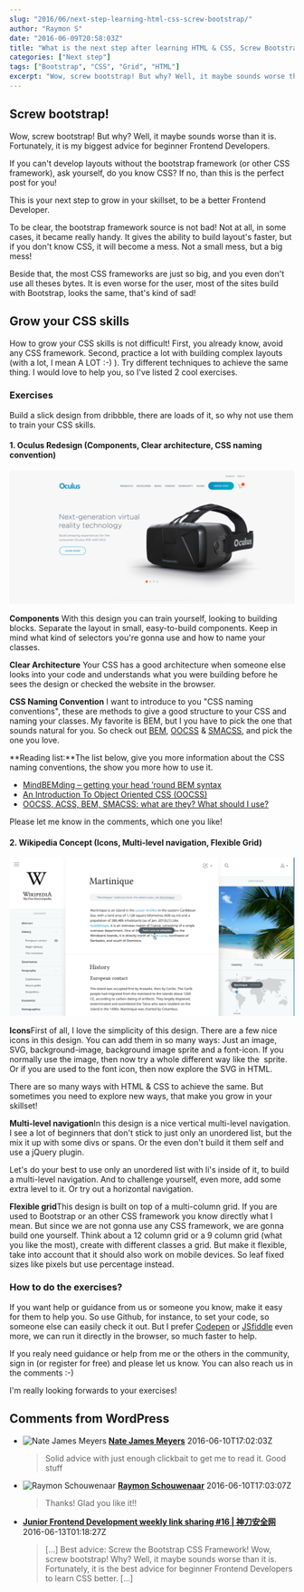 ```yaml
---
slug: "2016/06/next-step-learning-html-css-screw-bootstrap/"
author: "Raymon S"
date: "2016-06-09T20:58:03Z"
title: "What is the next step after learning HTML & CSS, Screw Bootstrap!"
categories: ["Next step"]
tags: ["Bootstrap", "CSS", "Grid", "HTML"]
excerpt: "Wow, screw bootstrap! But why? Well, it maybe sounds worse than it is. Fortunately, it is my bigges..."
---
```


## Screw bootstrap!

Wow, screw bootstrap! But why? Well, it maybe sounds worse than it is. Fortunately, it is my biggest advice for beginner Frontend Developers.

If you can't develop layouts without the bootstrap framework (or other CSS framework), ask yourself, do you know CSS? If no, than this is the perfect post for you!

This is your next step to grow in your skillset, to be a better Frontend Developer.

To be clear, the bootstrap framework source is not bad! Not at all, in some cases, it became really handy. It gives the ability to build layout's faster, but if you don't know CSS, it will become a mess. Not a small mess, but a big mess!

Beside that, the most CSS frameworks are just so big, and you even don't use all theses bytes. It is even worse for the user, most of the sites build with Bootstrap, looks the same, that's kind of sad!

## Grow your CSS skills

How to grow your CSS skills is not difficult! First, you already know, avoid any CSS framework. Second, practice a lot with building complex layouts (with a lot, I mean A LOT :-) ). Try different techniques to achieve the same thing. I would love to help you, so I've listed 2 cool exercises.

### Exercises

Build a slick design from dribbble, there are loads of it, so why not use them to train your CSS skills.

#### 1\. Oculus Redesign (Components, Clear architecture, CSS naming convention)

[![Oculus-Redesign](09-1.png)](https://dribbble.com/shots/1837970-Oculus-Redesign/attachments/306788)

**Components**
With this design you can train yourself, looking to building blocks. Separate the layout in small, easy-to-build components. Keep in mind what kind of selectors you're gonna use and how to name your classes.

**Clear Architecture**
Your CSS has a good architecture when someone else looks into your code and understands what you were building before he sees the design or checked the website in the browser.

**CSS Naming Convention**
I want to introduce to you "CSS naming conventions", these are methods to give a good structure to your CSS and naming your classes. My favorite is BEM, but I you have to pick the one that sounds natural for you. So check out [BEM](http://getbem.com/introduction/), [OOCSS](http://oocss.org) & [SMACSS](https://smacss.com), and pick the one you love.

**Reading list:**The list below, give you more information about the CSS naming conventions, the show you more how to use it.

* [MindBEMding – getting your head ’round BEM syntax](http://csswizardry.com/2013/01/mindbemding-getting-your-head-round-bem-syntax/)
* [An Introduction To Object Oriented CSS (OOCSS)](https://www.smashingmagazine.com/2011/12/an-introduction-to-object-oriented-css-oocss/)
* [OOCSS, ACSS, BEM, SMACSS: what are they? What should I use?](http://clubmate.fi/oocss-acss-bem-smacss-what-are-they-what-should-i-use/)

Please let me know in the comments, which one you like!

#### 2\. Wikipedia Concept (Icons, Multi-level navigation, Flexible Grid)

[![wikipediaHD-Alt](09-2.png)](https://dribbble.com/shots/1508672-Wikipedia-concept/attachments/227253)

**Icons**First of all, I love the simplicity of this design. There are a few nice icons in this design. You can add them in so many ways: Just an image, SVG, background-image, background image sprite and a font-icon. If you normally use the image, then now try a whole different way like the  sprite. Or if you are used to the font icon, then now explore the SVG in HTML.

There are so many ways with HTML & CSS to achieve the same. But sometimes you need to explore new ways, that make you grow in your skillset!

**Multi-level navigation**In this design is a nice vertical multi-level navigation. I see a lot of beginners that don't stick to just only an unordered list, but the mix it up with some divs or spans. Or the even don't build it them self and use a jQuery plugin.

Let's do your best to use only an unordered list with li's inside of it, to build a multi-level navigation. And to challenge yourself, even more, add some extra level to it. Or try out a horizontal navigation.

**Flexible grid**This design is built on top of a multi-column grid. If you are used to Bootstrap or an other CSS framework you know directly what I mean. But since we are not gonna use any CSS framework, we are gonna build one yourself. Think about a 12 column grid or a 9 column grid (what you like the most), create with different classes a grid. But make it flexible, take into account that it should also work on mobile devices. So leaf fixed sizes like pixels but use percentage instead.

### How to do the exercises?

If you want help or guidance from us or someone you know, make it easy for them to help you. So use Github, for instance, to set your code, so someone else can easily check it out. But I prefer [Codepen](http://codepen.io) or [JSfiddle](https://jsfiddle.net) even more, we can run it directly in the browser, so much faster to help.

If you realy need guidance or help from me or the others in the community, sign in (or register for free) and please let us know. You can also reach us in the comments :-)

I'm really looking forwards to your exercises!

##

## Comments from WordPress

* ![Nate James Meyers](https://www.gravatar.com/avatar/5bb2b3b179e4bde6632a9aad6d29384f?d=identicon) **[Nate James Meyers](https://www.facebook.com/app_scoped_user_id/1769038413343426/)** 2016-06-10T17:02:03Z
  > Solid advice with just enough clickbait to get me to read it. Good stuff
* ![Raymon Schouwenaar](https://www.gravatar.com/avatar/4db35d87bbd24ec55769e066c4b5ff33?d=identicon) **[Raymon Schouwenaar](http://www.raymonschouwenaar.nl)** 2016-06-10T17:03:07Z
  > Thanks! Glad you like it!!
* **[Junior Frontend Development weekly link sharing #16 | 神刀安全网](http://www.shellsec.com/news/27421.html)** 2016-06-13T01:18:27Z
  > [&#8230;] Best advice: Screw the Bootstrap CSS Framework!  Wow, screw bootstrap! Why? Well, it maybe sounds worse than it is. Fortunately, it is the best advice for beginner Frontend Developers to learn CSS better. [&#8230;]
